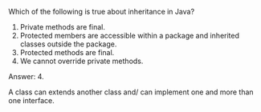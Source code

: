 Which of the following is true about inheritance in Java?

1) Private methods are final.
2) Protected members are accessible within a package and 
   inherited classes outside the package.
3) Protected methods are final.
4) We cannot override private methods.

Answer: 4.

A class can extends another class and/ can implement one and more than one interface.
